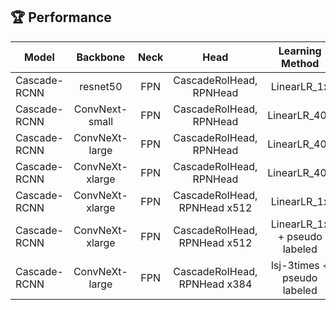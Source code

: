 ## 🏆 Performance 

|Model|Backbone|Neck|Head|Learning Method|Leaderborad mAP50|
|----|:----:|:----:|:----:|:----:|:----:|
|Cascade-RCNN|resnet50|FPN|CascadeRoIHead, RPNHead|LinearLR_1x|0.4419|
|Cascade-RCNN|ConvNext-small|FPN|CascadeRoIHead, RPNHead|LinearLR_40e|0.5761|
|Cascade-RCNN|ConvNeXt-large|FPN|CascadeRoIHead, RPNHead|LinearLR_40e|0.6025|
|Cascade-RCNN|ConvNeXt-xlarge|FPN|CascadeRoIHead, RPNHead|LinearLR_40e|0.6250|
|Cascade-RCNN|ConvNeXt-xlarge|FPN|CascadeRoIHead, RPNHead x512|LinearLR_1x|0.6315|
|Cascade-RCNN|ConvNeXt-xlarge|FPN|CascadeRoIHead, RPNHead x512|LinearLR_1x + pseudo labeled|0.6333|
|Cascade-RCNN|ConvNeXt-large|FPN|CascadeRoIHead, RPNHead x384|lsj-3times + pseudo labeled|0.6405|


